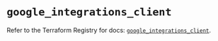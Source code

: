 # `google_integrations_client`

Refer to the Terraform Registry for docs: [`google_integrations_client`](https://registry.terraform.io/providers/hashicorp/google-beta/6.14.0/docs/resources/google_integrations_client).
